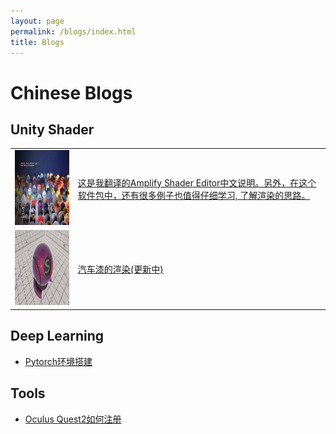 ```yaml
---
layout: page
permalink: /blogs/index.html
title: Blogs
---
```


# Chinese Blogs

## Unity Shader

|                                                              |                                                              |
| ------------------------------------------------------------ | ------------------------------------------------------------ |
| <img src ="/blogs.assets/ase.jpg" width ="180" height="120" > | [这是我翻译的Amplify Shader Editor中文说明。另外，在这个软件包中，还有很多例子也值得仔细学习, 了解渲染的思路。](/blogs/ase) |
| <img src ="/blogs.assets/carpaint.jpg" width ="180" height="120" > | [汽车漆的渲染(更新中)](/blogs/carpaint)                      |

## Deep Learning

- [Pytorch环境搭建](/blogs/buildpytorch)

## Tools

- [Oculus Quest2如何注册](/blogs/quest2)

